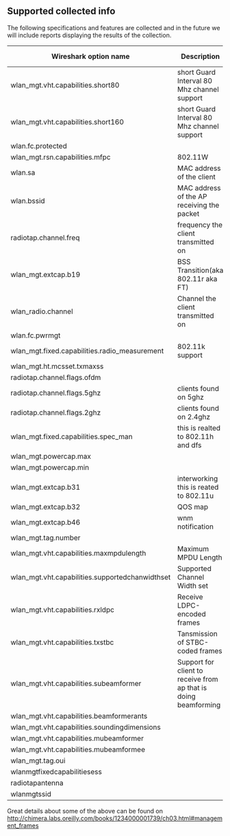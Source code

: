 ## Supported collected info
The following specifications and features are collected and in the future we will include reports displaying the results of the collection.


|	Wireshark option name 	|	Description	|	Reporting Support	|Notes	|
|-----------------------	|-------------	|-------------------	|-------	|
|	wlan_mgt.vht.capabilities.short80	|	 short Guard Interval 80 Mhz channel support	| yes	|	|
|	wlan_mgt.vht.capabilities.short160	|	short Guard Interval 80 Mhz channel support	|	yes	|	|
|	wlan.fc.protected	|	|	no	|	|
|wlan_mgt.rsn.capabilities.mfpc|802.11W|yes||
|wlan.sa|MAC address of the client|yes||
|wlan.bssid|MAC address of the AP receiving the packet|no||
|radiotap.channel.freq|frequency the client transmitted on|yes||
|wlan_mgt.extcap.b19|BSS Transition(aka 802.11r aka FT)|yes||
|wlan_radio.channel| Channel the client transmitted on|yes||
|wlan.fc.pwrmgt||no||
|wlan_mgt.fixed.capabilities.radio_measurement|802.11k support|yes||
|wlan_mgt.ht.mcsset.txmaxss||no||
|radiotap.channel.flags.ofdm||no||
|radiotap.channel.flags.5ghz| clients found on 5ghz|yes||
|radiotap.channel.flags.2ghz| clients found on 2.4ghz|yes||
|wlan_mgt.fixed.capabilities.spec_man|this is realted to 802.11h and dfs|yes||
|wlan_mgt.powercap.max||yes||
|wlan_mgt.powercap.min||yes||
|wlan_mgt.extcap.b31|interworking this is reated to 802.11u|yes||
|wlan_mgt.extcap.b32|QOS map|yes||
|wlan_mgt.extcap.b46|wnm notification|yes||
|wlan_mgt.tag.number||no||
|wlan_mgt.vht.capabilities.maxmpdulength|Maximum MPDU Length|yes||
|wlan_mgt.vht.capabilities.supportedchanwidthset|Supported Channel Width set|yes||
|wlan_mgt.vht.capabilities.rxldpc|Receive LDPC-encoded frames|yes||
|wlan_mgt.vht.capabilities.txstbc|Tansmission of STBC-coded frames|yes||
|wlan_mgt.vht.capabilities.subeamformer|Support for client to receive from ap that is doing beamforming|yes||
|wlan_mgt.vht.capabilities.beamformerants||no||
|wlan_mgt.vht.capabilities.soundingdimensions||yes||
|wlan_mgt.vht.capabilities.mubeamformer||yes||
|wlan_mgt.vht.capabilities.mubeamformee||yes||
|wlan_mgt.tag.oui||no||
|wlanmgtfixedcapabilitiesess||no||
|radiotapantenna||no||
|wlanmgtssid||no||

Great details about some of the above can be found on http://chimera.labs.oreilly.com/books/1234000001739/ch03.html#management_frames
